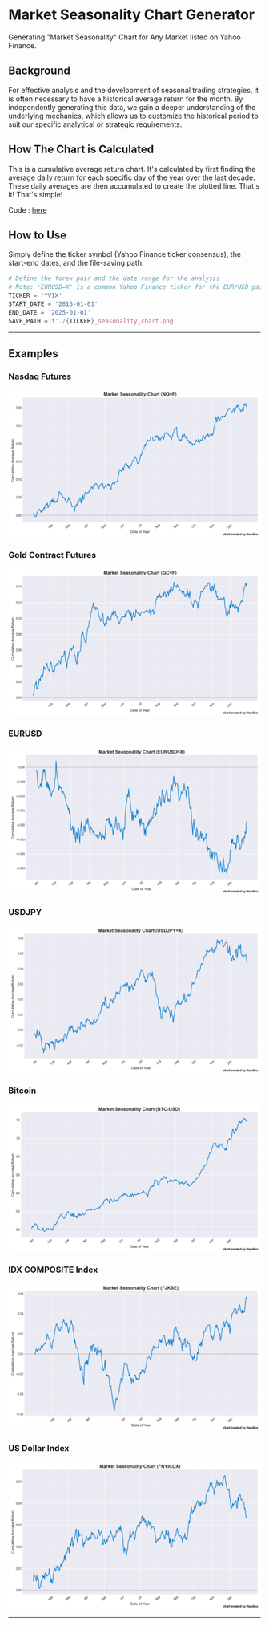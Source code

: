 # Market Seasonality Chart Generator
Generating "Market Seasonality" Chart for Any Market listed on Yahoo Finance.

## Background
For effective analysis and the development of seasonal trading strategies, it is often necessary to have a historical average return for the month. By independently generating this data, we gain a deeper understanding of the underlying mechanics, which allows us to customize the historical period to suit our specific analytical or strategic requirements.

## How The Chart is Calculated
This is a cumulative average return chart. It's calculated by first finding the average daily return for each specific day of the year over the last decade. These daily averages are then accumulated to create the plotted line. That's it! That's simple!

Code : [here](https://github.com/handiko/Market-Seasonality-Chart-Generator/blob/main/JupyterNotebook/Market%20Seasonality.ipynb)

## How to Use
Simply define the ticker symbol (Yahoo Finance ticker consensus), the start-end dates, and the file-saving path:
```python
# Define the forex pair and the date range for the analysis
# Note: 'EURUSD=X' is a common Yahoo Finance ticker for the EUR/USD pair.
TICKER = '^VIX'
START_DATE = '2015-01-01'
END_DATE = '2025-01-01'
SAVE_PATH = f'./{TICKER}_seasonality_chart.png'
```

---
## Examples
### Nasdaq Futures
![](./NQ=F_seasonality_chart.png)


### Gold Contract Futures
![](./GC=F_seasonality_chart.png)


### EURUSD
![](./EURUSD=X_seasonality_chart.png)


### USDJPY
![](./USDJPY=X_seasonality_chart.png)


### Bitcoin
![](./BTC-USD_seasonality_chart.png)


### IDX COMPOSITE Index
![](./^JKSE_seasonality_chart.png)


### US Dollar Index
![](./^NYICDX_seasonality_chart.png)

---
